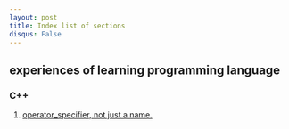 ```yaml
---
layout: post
title: Index list of sections
disqus: False
---
```


## experiences of learning programming language
### C++
1. [operator_specifier, not just a name.](https://nobodyxu.github.io/13-05-operator_specifier/)
